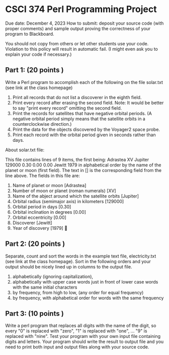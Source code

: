 # CSCI 374 Perl Programming Project
 
Due date: December 4, 2023
How to submit: deposit your source code (with proper comments) and sample output proving the correctness of your program to Blackboard.
 
You should not copy from others or let other students use your code. Violation to this policy will result in automatic fail. (I might even ask you to explain your code if necessary.)
 
 
## Part 1: (20 points )
 
Write a Perl program to accomplish each of the following on the file solar.txt (see link at the class homepage)
 
1. Print all records that do not list a discoverer in the eighth field.
2. ​Print every record after erasing the second field. Note: It would be better to say "print every record" omitting the second field.
3. ​Print the records for satellites that have negative orbital periods. (A negative orbital period simply means that the satellite orbits in a counterclockwise direction.)
4. Print the data for the objects discovered by the Voyager2 space probe.
5. Print each record with the orbital period given in seconds rather than days.
 
About solar.txt file:
 
This file contains lines of 9 items, the first being:
Adrastea XV Jupiter 129000 0.30 0.00 0.00 Jewitt 1979 in alphabetical order by the name of the planet or moon (first field). The text in [] is the corresponding field from the line above.
The fields in this file are:
 
1. Name of planet or moon [Adrastea]
2. Number of moon or planet (roman numerals) [XV]
3. Name of the abject around which the satellite orbits [Jupiter]
4. Orbital radius (semimajor axis) in kilometers [129000]
5. Orbital period in days [0.30]
6. Orbital inclination in degrees [0.00]
7. Orbital eccentricity [0.00]
8. Discoverer [Jewitt]
9. Year of discovery [1979]
 
## Part 2: (20 points )
 
Separate, count and sort the words in the example text file, electricity.txt (see link at the class homepage). Sort in the following orders and your output should be nicely lined up in columns to the output file.
 
1. alphabetically (ignoring capitalization),
2. alphabetically with upper case words just in front of lower case words with the same initial characters
3. by frequency, from high to low, (any order for equal frequency)
4. by frequency, with alphabetical order for words with the same frequency
 
## Part 3: (10 points )
 
Write a perl program that replaces all digits with the name of the digit, so every "0" is replaced with "zero", "1" is replaced with "one", ... "9" is replaced with "nine". Test your program with your own input file containing digits and letters. Your program should write the result to output file and you need to print both input and output files along with your source code.
